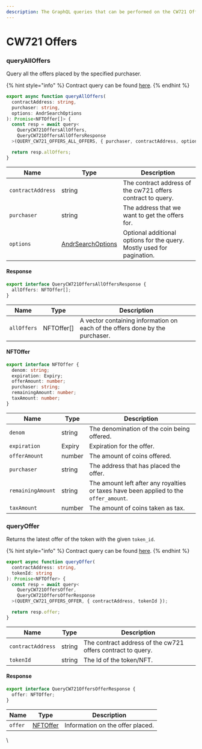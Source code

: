 ```yaml
---
description: The GraphQL queries that can be performed on the CW721 Offers ADO.
---
```


# CW721 Offers

### queryAllOffers

Query all the offers placed by the specified purchaser.

{% hint style="info" %}
Contract query can be found [here](../../../smart-contracts/modules/nft-offers.md#alloffers).
{% endhint %}

```typescript
export async function queryAllOffers(
  contractAddress: string,
  purchaser: string,
  options: AndrSearchOptions
): Promise<NFTOffer[]> {
  const resp = await query<
    QueryCW721OffersAllOffers,
    QueryCW721OffersAllOffersResponse
  >(QUERY_CW721_OFFERS_ALL_OFFERS, { purchaser, contractAddress, options });

  return resp.allOffers;
}
```

| Name              | Type                                      | Description                                                            |
| ----------------- | ----------------------------------------- | ---------------------------------------------------------------------- |
| `contractAddress` | string                                    | The contract address of the cw721 offers contract to query.            |
| `purchaser`       | string                                    | The address that we want to get the offers for.                        |
| `options`         | [AndrSearchOptions](./#andrsearchoptions) | Optional additional options for the query. Mostly used for pagination. |

#### Response

```typescript
export interface QueryCW721OffersAllOffersResponse {
  allOffers: NFTOffer[];
}
```

| Name        | Type        | Description                                                                  |
| ----------- | ----------- | ---------------------------------------------------------------------------- |
| `allOffers` | NFTOffer\[] | A vector containing information on each of the offers done by the purchaser. |

#### NFTOffer

```typescript
export interface NFTOffer {
  denom: string;
  expiration: Expiry;
  offerAmount: number;
  purchaser: string;
  remainingAmount: number;
  taxAmount: number;
}
```

| Name              | Type   | Description                                                                           |
| ----------------- | ------ | ------------------------------------------------------------------------------------- |
| `denom`           | string | The denomination of the coin being offered.                                           |
| `expiration`      | Expiry | Expiration for the offer.                                                             |
| `offerAmount`     | number | The amount of coins offered.                                                          |
| `purchaser`       | string | The address that has placed the offer.                                                |
| `remainingAmount` | string | The amount left after any royalties or taxes have been applied to the `offer_amount`. |
| `taxAmount`       | number | The amount of coins taken as tax.                                                     |

### queryOffer

Returns the latest offer of the token with the given `token_id`.

{% hint style="info" %}
Contract query can be found [here](../../../smart-contracts/modules/nft-offers.md#offer).
{% endhint %}

```typescript
export async function queryOffer(
  contractAddress: string,
  tokenId: string
): Promise<NFTOffer> {
  const resp = await query<
    QueryCW721OffersOffer,
    QueryCW721OffersOfferResponse
  >(QUERY_CW721_OFFERS_OFFER, { contractAddress, tokenId });

  return resp.offer;
}
```

| Name              | Type   | Description                                                 |
| ----------------- | ------ | ----------------------------------------------------------- |
| `contractAddress` | string | The contract address of the cw721 offers contract to query. |
| `tokenId`         | string | The Id of the token/NFT.                                    |

#### Response

```typescript
export interface QueryCW721OffersOfferResponse {
  offer: NFTOffer;
}
```

| Name    | Type                                 | Description                      |
| ------- | ------------------------------------ | -------------------------------- |
| `offer` | [NFTOffer](cw721-offers.md#nftoffer) | Information on the offer placed. |

\
